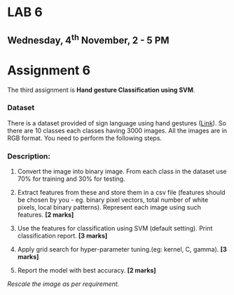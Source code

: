 # LAB 6

## Wednesday, 4<sup>th</sup> November, 2 - 5 PM

# Assignment 6

The third assignment is **Hand gesture Classification using SVM**.

### Dataset

There is a dataset provided of sign language using hand gestures ([Link](https://drive.google.com/file/d/1wK-AS0h_n-5L-5gYiKV3VlR4Wlp25aoC/view?usp=sharing)). So there are 10 classes each classes having 3000 images. All the images are in RGB format. You need to perform the following steps.

### Description:

1. Convert the image into binary image. From each class in the dataset use 70% for training and 30% for testing.

2. Extract features from these and store them in a csv file (features should be chosen by you - eg. binary pixel vectors, total number of white pixels, local binary patterns). Represent each image using such features. **[2 marks]**

3. Use the features for classification using SVM (default setting). Print classification report. **[3 marks]**

4. Apply grid search for hyper-parameter tuning.(eg: kernel, C, gamma). **[3 marks]**

5. Report the model with best accuracy. **[2 marks]**

*Rescale the image as per requirement.*